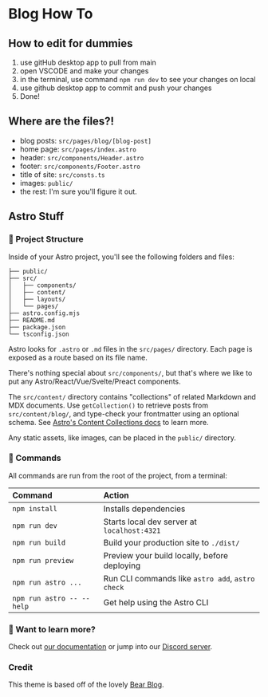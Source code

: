 # Blog How To

## How to edit for dummies

1. use gitHub desktop app to pull from main
2. open VSCODE and make your changes
3. in the terminal, use command `npm run dev` to see your changes on local
4. use github desktop app to commit and push your changes
5. Done!

## Where are the files?!

- blog posts: `src/pages/blog/[blog-post]`
- home page: `src/pages/index.astro`
- header: `src/components/Header.astro`
- footer: `src/components/Footer.astro`
- title of site: `src/consts.ts`
- images: `public/`
- the rest: I'm sure you'll figure it out.

## Astro Stuff

### 🚀 Project Structure

Inside of your Astro project, you'll see the following folders and files:

```text
├── public/
├── src/
│   ├── components/
│   ├── content/
│   ├── layouts/
│   └── pages/
├── astro.config.mjs
├── README.md
├── package.json
└── tsconfig.json
```

Astro looks for `.astro` or `.md` files in the `src/pages/` directory. Each page is exposed as a route based on its file name.

There's nothing special about `src/components/`, but that's where we like to put any Astro/React/Vue/Svelte/Preact components.

The `src/content/` directory contains "collections" of related Markdown and MDX documents. Use `getCollection()` to retrieve posts from `src/content/blog/`, and type-check your frontmatter using an optional schema. See [Astro's Content Collections docs](https://docs.astro.build/en/guides/content-collections/) to learn more.

Any static assets, like images, can be placed in the `public/` directory.

### 🧞 Commands

All commands are run from the root of the project, from a terminal:

| Command                   | Action                                           |
| :------------------------ | :----------------------------------------------- |
| `npm install`             | Installs dependencies                            |
| `npm run dev`             | Starts local dev server at `localhost:4321`      |
| `npm run build`           | Build your production site to `./dist/`          |
| `npm run preview`         | Preview your build locally, before deploying     |
| `npm run astro ...`       | Run CLI commands like `astro add`, `astro check` |
| `npm run astro -- --help` | Get help using the Astro CLI                     |

### 👀 Want to learn more?

Check out [our documentation](https://docs.astro.build) or jump into our [Discord server](https://astro.build/chat).

### Credit

This theme is based off of the lovely [Bear Blog](https://github.com/HermanMartinus/bearblog/).
